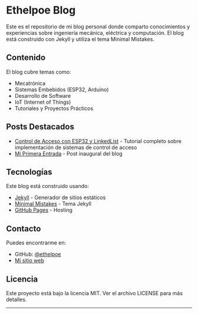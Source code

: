 # Ethelpoe Blog

Este es el repositorio de mi blog personal donde comparto conocimientos y experiencias sobre ingeniería mecánica, eléctrica y computación. El blog está construido con Jekyll y utiliza el tema Minimal Mistakes.

## Contenido

El blog cubre temas como:
- Mecatrónica
- Sistemas Embebidos (ESP32, Arduino)
- Desarrollo de Software
- IoT (Internet of Things)
- Tutoriales y Proyectos Prácticos

## Posts Destacados

- [Control de Acceso con ESP32 y LinkedList](/blog/Control-Acceso-ESP32-LinkedList/) - Tutorial completo sobre implementación de sistemas de control de acceso
- [Mi Primera Entrada](https://ethelpoe.github.io/blog/mi-primera-entrada/) - Post inaugural del blog

## Tecnologías

Este blog está construido usando:
- [Jekyll](https://jekyllrb.com/) - Generador de sitios estáticos
- [Minimal Mistakes](https://mmistakes.github.io/minimal-mistakes/) - Tema Jekyll
- [GitHub Pages](https://pages.github.com/) - Hosting

## Contacto

Puedes encontrarme en:
- GitHub: [@ethelpoe](https://github.com/ethelpoe)
- [Mi sitio web](https://ethelpoe.github.io)

## Licencia

Este proyecto está bajo la licencia MIT. Ver el archivo LICENSE para más detalles.

---

